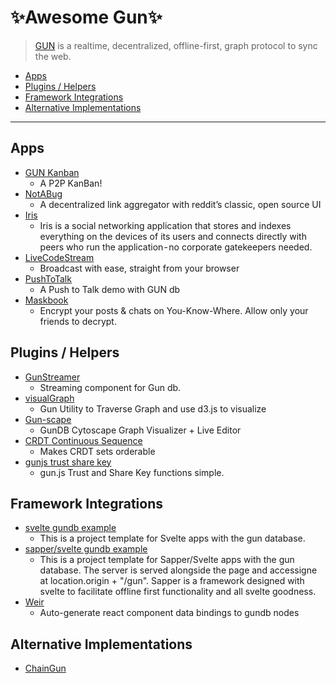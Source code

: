# ✨Awesome Gun✨

> [GUN](https://github.com/amark/gun) is a realtime, decentralized, offline-first, graph protocol to sync the web.

- [Apps](#apps)
- [Plugins / Helpers](#plugins--helpers)
- [Framework Integrations](#framework-integrations)
- [Alternative Implementations](#alternative-implementations)

---

## Apps

- [GUN Kanban](https://github.com/nmaro/gun-kanban/)
  - A P2P KanBan!
- [NotABug](https://github.com/notabugio/notabug)
  - A decentralized link aggregator with reddit’s classic, open source UI
- [Iris](https://github.com/irislib/iris)
  - Iris is a social networking application that stores and indexes everything on the devices of its users and connects directly with peers who run the application - no corporate gatekeepers needed.
- [LiveCodeStream](https://github.com/QVDev/codestreamer)
  - Broadcast with ease, straight from your browser
- [PushToTalk](https://github.com/QVDev/GunPushToTalk)
  - A Push to Talk demo with GUN db
- [Maskbook](https://github.com/DimensionDev/Maskbook)
  - Encrypt your posts & chats on You-Know-Where. Allow only your friends to decrypt.

## Plugins / Helpers

- [GunStreamer](https://github.com/QVDev/GunStreamer)
  - Streaming component for Gun db.
- [visualGraph](https://github.com/dletta/visualGraph)
  - Gun Utility to Traverse Graph and use d3.js to visualize
- [Gun-scape](https://github.com/lmangani/gun-scape)
  - GunDB Cytoscape Graph Visualizer + Live Editor
- [CRDT Continuous Sequence](https://github.com/nmaro/crdt-continuous-sequence)
  - Makes CRDT sets orderable
- [gunjs trust share key](https://github.com/Lightnet/gunjstrustsharekey)
  - gun.js Trust and Share Key functions simple.
  
## Framework Integrations

- [svelte gundb example](https://github.com/ak5/svelte-gun-example)
  - This is a project template for Svelte apps with the gun database.
- [sapper/svelte gundb example](https://gitlab.com/trokster/svelte-sapper-gun-template)
  - This is a project template for Sapper/Svelte apps with the gun database. The server is served alongside the page and accessigne at location.origin + "/gun". Sapper is a framework designed with svelte to facilitate offline first functionality and all svelte goodness.
- [Weir](https://github.com/rm-rf-etc/weir)
  - Auto-generate react component data bindings to gundb nodes

## Alternative Implementations

- [ChainGun](https://github.com/chain-gun)
